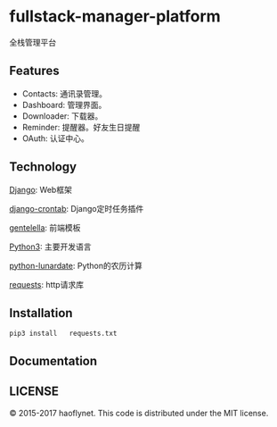 # fullstack-manager-platform
全栈管理平台

## Features
- Contacts: 通讯录管理。
- Dashboard: 管理界面。
- Downloader: 下载器。
- Reminder: 提醒器。好友生日提醒
- OAuth: 认证中心。

## Technology
[Django](https://www.djangoproject.com/): Web框架

[django-crontab](https://github.com/kraiz/django-crontab): Django定时任务插件

[gentelella](https://github.com/puikinsh/gentelella): 前端模板

[Python3](python.org): 主要开发语言

[python-lunardate](https://github.com/lidaobing/python-lunardate): Python的农历计算
 
[requests](https://github.com/kennethreitz/requests): http请求库

## Installation
`pip3 install 	requests.txt`

## Documentation
## LICENSE
© 2015-2017 haoflynet. This code is distributed under the MIT license.
